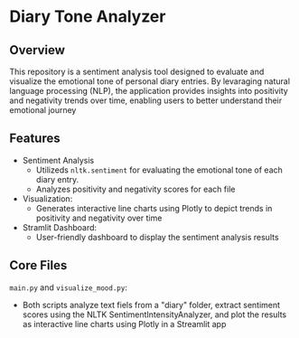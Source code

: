 # Diary Tone Analyzer
## Overview
This repository is a sentiment analysis tool designed to evaluate and visualize the emotional tone of personal diary entries. By levaraging natural language processing (NLP), the application provides insights into positivity and negativity trends over time, enabling users to better understand their emotional journey

## Features
- Sentiment Analysis
    + Utilizeds `nltk.sentiment` for evaluating the emotional tone of each diary entry.
    + Analyzes positivity and negativity scores for each file
- Visualization:
    + Generates interactive line charts using Plotly to depict trends in positivity and negativity over time
- Stramlit Dashboard:
    + User-friendly dashboard to display the sentiment analysis results

## Core Files
`main.py` and `visualize_mood.py`:
- Both scripts analyze text fiels from a "diary" folder, extract sentiment scores using the NLTK SentimentIntensityAnalyzer, and plot the results as interactive line charts using Plotly in a Streamlit app